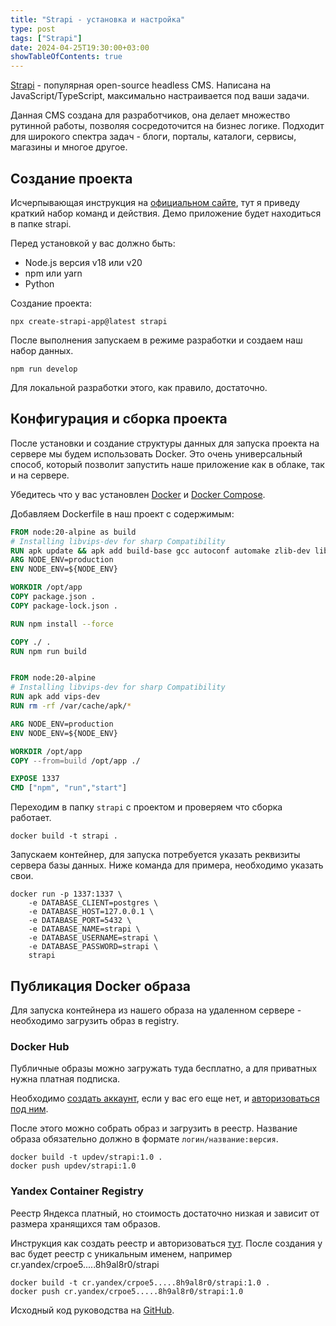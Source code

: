 ```yaml
---
title: "Strapi - установка и настройка"
type: post
tags: ["Strapi"]
date: 2024-04-25T19:30:00+03:00
showTableOfContents: true
---
```


[Strapi](https://strapi.io/) - популярная open-source headless CMS.
Написана на JavaScript/TypeScript, максимально настраивается под ваши задачи.

Данная CMS создана для разработчиков, она делает множество рутинной работы, позволяя сосредоточится на бизнес логике.
Подходит для широкого спектра задач - блоги, порталы, каталоги, сервисы, магазины и многое другое.

## Создание проекта

Исчерпывающая инструкция на [официальном сайте](https://docs.strapi.io/dev-docs/installation/cli),
тут я приведу краткий набор команд и действия. Демо приложение будет находиться в папке strapi.

Перед установкой у вас должно быть:
- Node.js версия v18 или v20
- npm или yarn
- Python

Создание проекта:

```
npx create-strapi-app@latest strapi
```

После выполнения запускаем в режиме разработки и создаем наш набор данных.

```
npm run develop
```

Для локальной разработки этого, как правило, достаточно.

## Конфигурация и сборка проекта

После установки и создание структуры данных для запуска проекта на сервере мы будем использовать Docker.
Это очень универсальный способ, который позволит запустить наше приложение как в облаке, так и на сервере.

Убедитесь что у вас установлен [Docker](https://www.docker.com/) и [Docker Compose](https://docs.docker.com/compose/).

Добавляем Dockerfile в наш проект с содержимым:

```dockerfile
FROM node:20-alpine as build
# Installing libvips-dev for sharp Compatibility
RUN apk update && apk add build-base gcc autoconf automake zlib-dev libpng-dev vips-dev && rm -rf /var/cache/apk/* > /dev/null 2>&1
ARG NODE_ENV=production
ENV NODE_ENV=${NODE_ENV}

WORKDIR /opt/app
COPY package.json .
COPY package-lock.json .

RUN npm install --force

COPY ./ .
RUN npm run build


FROM node:20-alpine
# Installing libvips-dev for sharp Compatibility
RUN apk add vips-dev
RUN rm -rf /var/cache/apk/*

ARG NODE_ENV=production
ENV NODE_ENV=${NODE_ENV}

WORKDIR /opt/app
COPY --from=build /opt/app ./

EXPOSE 1337
CMD ["npm", "run","start"]
```

Переходим в папку `strapi` с проектом и проверяем что сборка работает.

```
docker build -t strapi .
```

Запускаем контейнер, для запуска потребуется указать реквизиты сервера базы данных.
Ниже команда для примера, необходимо указать свои.

```
docker run -p 1337:1337 \ 
    -e DATABASE_CLIENT=postgres \ 
    -e DATABASE_HOST=127.0.0.1 \
    -e DATABASE_PORT=5432 \
    -e DATABASE_NAME=strapi \ 
    -e DATABASE_USERNAME=strapi \ 
    -e DATABASE_PASSWORD=strapi \
    strapi
```

## Публикация Docker образа

Для запуска контейнера из нашего образа на удаленном сервере - необходимо загрузить образ в registry.

### Docker Hub

Публичные образы можно загружать туда бесплатно, а для приватных нужна платная подписка.

Необходимо [создать аккаунт](https://docs.docker.com/docker-hub/quickstart/),
если у вас его еще нет, и [авторизоваться под ним](https://docs.docker.com/reference/cli/docker/login/).

После этого можно собрать образ и загрузить в реестр. Название образа обязательно должно в формате `логин/название:версия`.

```
docker build -t updev/strapi:1.0 .
docker push updev/strapi:1.0
```

### Yandex Container Registry

Реестр Яндекса платный, но стоимость достаточно низкая и зависит от размера хранящихся там образов.

Инструкция как создать реестр и авторизоваться [тут](https://yandex.cloud/ru/docs/container-registry/quickstart/).
После создания у вас будет реестр с уникальным именем, например cr.yandex/crpoe5.....8h9al8r0/strapi

```
docker build -t cr.yandex/crpoe5.....8h9al8r0/strapi:1.0 .
docker push cr.yandex/crpoe5.....8h9al8r0/strapi:1.0
```

Исходный код руководства на [GitHub](https://github.com/updevru/tutorial-strapi-deploy).
